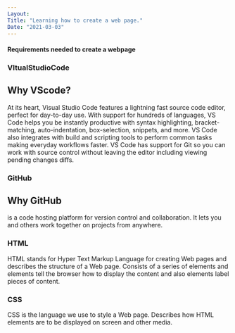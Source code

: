 ```yaml
---
Layout:
Title: "Learning how to create a web page."
Date: "2021-03-03"
---
```


#### Requirements needed to create a webpage

### VItualStudioCode

## Why VScode? 

At its heart, Visual Studio Code features a lightning fast source code editor, perfect for day-to-day use. With support for hundreds of languages, VS Code helps you be instantly productive with syntax highlighting, bracket-matching, auto-indentation, box-selection, snippets, and more. VS Code also integrates with build and scripting tools to perform common tasks making everyday workflows faster. VS Code has support for Git so you can work with source control without leaving the editor including viewing pending changes diffs.

### GitHub

## Why GitHub

is a code hosting platform for version control and collaboration. It lets you and others work together on projects from anywhere. 

### HTML

HTML stands for Hyper Text Markup Language for creating Web pages and describes the structure of a Web page. Consists of a series of elements and elements tell the browser how to display the content and also elements label pieces of content.

### CSS

CSS is the language we use to style a Web page. Describes how HTML elements are to be displayed on screen and other media.

